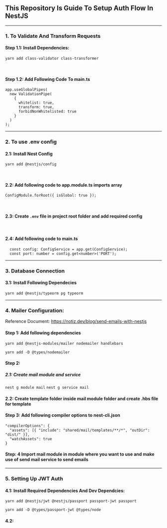 ## This Repository Is Guide To Setup Auth Flow In NestJS

*********************************

### 1. To Validate And Transform Requests

#### Step 1.1: Install Dependencies:
  ```yarn add class-validator class-transformer```

<br>

#### Step 1.2: Add Following Code To main.ts
    app.useGlobalPipes(
      new ValidationPipe(
        { 
          whitelist: true, 
          transform: true, 
          forbidNonWhitelisted: true 
        }
      )
    );

****

### 2. To use .env config

  #### 2.1: Install Nest Config
  ```yarn add @nestjs/config```

  <br>

  #### 2.2: Add following code to app.module.ts imports array</h2>
    ConfigModule.forRoot({ isGlobal: true });
  <br>

  #### 2.3: Create ```.env``` file in project root folder and add required config
  <br>

  #### 2.4: Add following code to main.ts</h2>
      const config: ConfigService = app.get(ConfigService);
      const port: number = config.get<number>('PORT');

*************************

### 3. Database Connection

  #### 3.1: Install Following Dependecies
  ```yarn add @nestjs/typeorm pg typeorm```


***********************

### 4. Mailer Configuration:
Reference Document: https://notiz.dev/blog/send-emails-with-nestjs

  #### Step 1: Add following dependencies
  ```yarn add @nestjs-modules/mailer nodemailer handlebars```
  
  ```yarn add -D @types/nodemailer```

  #### Step 2: 
  ##### 2.1: Create mail module and service
  ```nest g module mail```
  ```nest g service mail```
  
  #### 2.2: Create template folder inside mail module folder and create .hbs file for template 
  

  #### Step 3: Add following compiler options to nest-cli.json
    "compilerOptions": {
      "assets": [{ "include": "shared/mail/templates/**/*", "outDir": "dist/" }],
      "watchAssets": true
    }


 #### Step: 4 Import mail module in module where you want to use and make use of send mail service to send emails

***************

### 5. Setting Up JWT Auth
  #### 4.1: Install Required Dependencies And Dev Dependcies:
  ```yarn add @nestjs/jwt @nestjs/passport passport-jwt passport```

  ```yarn add -D @types/passport-jwt @types/node```

  #### 4.2: 
